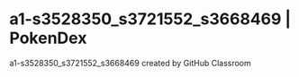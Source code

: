 # a1-s3528350_s3721552_s3668469 | PokenDex
a1-s3528350_s3721552_s3668469 created by GitHub Classroom
